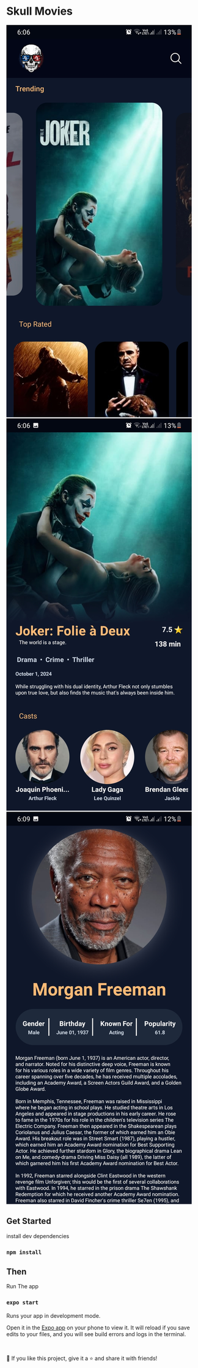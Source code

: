 # Skull Movies

![Image](./images/home.jpg)
![Image](./images/movie.jpg)
![Image](./images/cast.jpg)

## Get Started

install dev dependencies

### `npm install`

## Then

Run The app

### `expo start`

Runs your app in development mode.

Open it in the [Expo app](https://expo.io) on your phone to view it. It will reload if you save edits to your files, and you will see build errors and logs in the terminal.

<br />

💙 If you like this project, give it a ⭐ and share it with friends!
